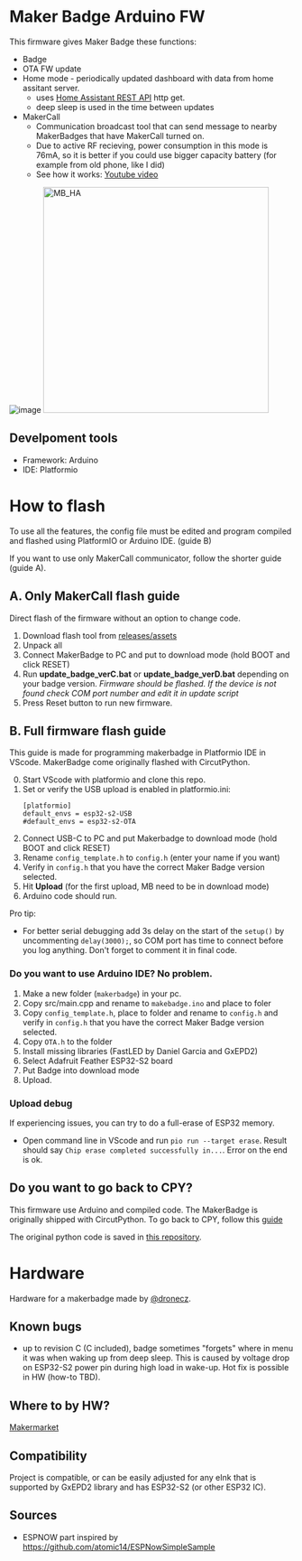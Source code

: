 # Maker Badge Arduino FW
This firmware gives Maker Badge these functions:
* Badge
* OTA FW update
* Home mode - periodically updated dashboard with data from home assitant server. 
  * uses [Home Assistant REST API](https://developers.home-assistant.io/docs/api/rest/) http get.
  * deep sleep is used in the time between updates
* MakerCall
  * Communication broadcast tool that can send message to nearby MakerBadges that have MakerCall turned on.
  * Due to active RF recieving, power consumption in this mode is 76mA, so it is better if you could use bigger capacity battery (for example from old phone, like I did)
  * See how it works: [Youtube video](https://youtu.be/rwIuPDdZZNg)

![image](https://github.com/Yourigh/maker_badge_fw/assets/25552139/ec7d42d9-fdac-4ad0-848a-a3c991af247c)
<img src="https://user-images.githubusercontent.com/25552139/212756508-df7927dd-351f-4965-90e9-c199fa787e72.jpg" alt="MB_HA" title="MakerBadge Home assistant" width="400"/>

## Develpoment tools
* Framework: Arduino
* IDE: Platformio

# How to flash
To use all the features, the config file must be edited and program compiled and flashed using PlatformIO or Arduino IDE. (guide B)

If you want to use only MakerCall communicator, follow the shorter guide (guide A).

## A. Only MakerCall flash guide
Direct flash of the firmware without an option to change code.

1. Download flash tool from [releases/assets](https://github.com/Yourigh/maker_badge_fw/releases)
2. Unpack all
3. Connect MakerBadge to PC and put to download mode (hold BOOT and click RESET)
4. Run **update_badge_verC.bat** or **update_badge_verD.bat** depending on your badge version.
  *Firmware should be flashed. If the device is not found check COM port number and edit it in update script*
5. Press Reset button to run new firmware.

## B. Full firmware flash guide
This guide is made for programming makerbadge in Platformio IDE in VScode. MakerBadge come originally flashed with CircutPython. 

0. Start VScode with platformio and clone this repo.
1. Set or verify the USB upload is enabled in platformio.ini:
    ```
    [platformio]
    default_envs = esp32-s2-USB
    #default_envs = esp32-s2-OTA
    ```
2. Connect USB-C to PC and put Makerbadge to download mode (hold BOOT and click RESET)
3. Rename `config_template.h` to `config.h` (enter your name if you want)
4. Verify in `config.h` that you have the correct Maker Badge version selected.
5. Hit **Upload** (for the first upload, MB need to be in download mode)
6. Arduino code should run. 

Pro tip: 
* For better serial debugging add 3s delay on the start of the `setup()` by uncommenting `delay(3000);`, so COM port has time to connect before you log anything. Don't forget to comment it in final code. 

### Do you want to use Arduino IDE? No problem.

1. Make a new folder (`makerbadge`) in your pc.
2. Copy src/main.cpp and rename to `makebadge.ino` and place to foler
3. Copy `config_template.h`, place to folder and rename to `config.h` and verify in `config.h` that you have the correct Maker Badge version selected.
4. Copy `OTA.h` to the folder
5. Install missing libraries (FastLED by Daniel Garcia and GxEPD2)
6. Select Adafruit Feather ESP32-S2 board
7. Put Badge into download mode
8. Upload.

### Upload debug

If experiencing issues, you can try to do a full-erase of ESP32 memory.
* Open command line in VScode and run `pio run --target erase`. Result should say `Chip erase completed successfully in...`. Error on the end is ok.

## Do you want to go back to CPY?
This firmware use Arduino and compiled code. The MakerBadge is originally shipped with CircutPython. To go back to CPY, follow this [guide](https://learn.adafruit.com/adafruit-metro-esp32-s2/circuitpython)

The original python code is saved in [this repository](https://github.com/makerfaireczech/maker_badge/tree/main).

# Hardware
Hardware for a makerbadge made by [@dronecz](https://github.com/dronecz/maker_badge).

## Known bugs
* up to revision C (C included), badge sometimes "forgets" where in menu it was when waking up from deep sleep. This is caused by voltage drop on ESP32-S2 power pin during high load in wake-up. Hot fix is possible in HW (how-to TBD).

## Where to by HW? 
[Makermarket](http://makermarket.cz/)

## Compatibility
Project is compatible, or can be easily adjusted for any eInk that is supported by GxEPD2 library and has ESP32-S2 (or other ESP32 IC). 

## Sources
* ESPNOW part inspired by
https://github.com/atomic14/ESPNowSimpleSample
